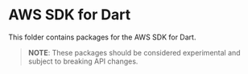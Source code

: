 # AWS SDK for Dart

This folder contains packages for the AWS SDK for Dart.

> **NOTE**: These packages should be considered experimental and subject to breaking API changes.
